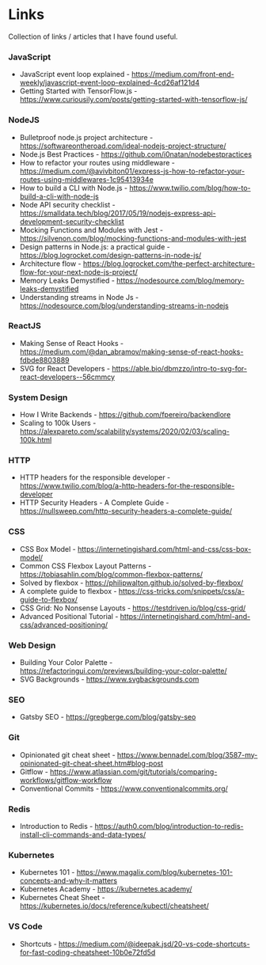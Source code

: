 # Links

Collection of links / articles that I have found useful.

### JavaScript
* JavaScript event loop explained - https://medium.com/front-end-weekly/javascript-event-loop-explained-4cd26af121d4
* Getting Started with TensorFlow.js - https://www.curiousily.com/posts/getting-started-with-tensorflow-js/

### NodeJS
* Bulletproof node.js project architecture - https://softwareontheroad.com/ideal-nodejs-project-structure/
* Node.js Best Practices - https://github.com/i0natan/nodebestpractices
* How to refactor your routes using middleware - https://medium.com/@avivbiton01/express-js-how-to-refactor-your-routes-using-middlewares-1c95413934e
* How to build a CLI with Node.js - https://www.twilio.com/blog/how-to-build-a-cli-with-node-js
* Node API security checklist - https://smalldata.tech/blog/2017/05/19/nodejs-express-api-development-security-checklist
* Mocking Functions and Modules with Jest - https://silvenon.com/blog/mocking-functions-and-modules-with-jest
* Design patterns in Node.js: a practical guide - https://blog.logrocket.com/design-patterns-in-node-js/
* Architecture flow - https://blog.logrocket.com/the-perfect-architecture-flow-for-your-next-node-js-project/
* Memory Leaks Demystified - https://nodesource.com/blog/memory-leaks-demystified
* Understanding streams in Node Js - https://nodesource.com/blog/understanding-streams-in-nodejs


### ReactJS
* Making Sense of React Hooks - https://medium.com/@dan_abramov/making-sense-of-react-hooks-fdbde8803889
* SVG for React Developers - https://able.bio/dbmzzo/intro-to-svg-for-react-developers--56cmmcy

### System Design
* How I Write Backends - https://github.com/fpereiro/backendlore
* Scaling to 100k Users - https://alexpareto.com/scalability/systems/2020/02/03/scaling-100k.html

### HTTP
* HTTP headers for the responsible developer - https://www.twilio.com/blog/a-http-headers-for-the-responsible-developer
* HTTP Security Headers - A Complete Guide - https://nullsweep.com/http-security-headers-a-complete-guide/

### CSS
* CSS Box Model - https://internetingishard.com/html-and-css/css-box-model/
* Common CSS Flexbox Layout Patterns - https://tobiasahlin.com/blog/common-flexbox-patterns/
* Solved by flexbox - https://philipwalton.github.io/solved-by-flexbox/
* A complete guide to flexbox - https://css-tricks.com/snippets/css/a-guide-to-flexbox/
* CSS Grid: No Nonsense Layouts - https://testdriven.io/blog/css-grid/
* Advanced Positional Tutorial - https://internetingishard.com/html-and-css/advanced-positioning/

### Web Design
* Building Your Color Palette - https://refactoringui.com/previews/building-your-color-palette/
* SVG Backgrounds - https://www.svgbackgrounds.com

### SEO
* Gatsby SEO - https://gregberge.com/blog/gatsby-seo

### Git
* Opinionated git cheat sheet - https://www.bennadel.com/blog/3587-my-opinionated-git-cheat-sheet.htm#blog-post
* Gitflow - https://www.atlassian.com/git/tutorials/comparing-workflows/gitflow-workflow
* Conventional Commits - https://www.conventionalcommits.org/

### Redis
* Introduction to Redis - https://auth0.com/blog/introduction-to-redis-install-cli-commands-and-data-types/

### Kubernetes
* Kubernetes 101 - https://www.magalix.com/blog/kubernetes-101-concepts-and-why-it-matters
* Kubernetes Academy - https://kubernetes.academy/
* Kubernetes Cheat Sheet - https://kubernetes.io/docs/reference/kubectl/cheatsheet/

### VS Code
* Shortcuts - https://medium.com/@ideepak.jsd/20-vs-code-shortcuts-for-fast-coding-cheatsheet-10b0e72fd5d

